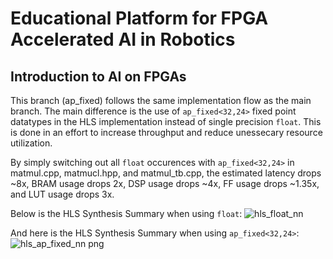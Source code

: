 Educational Platform for FPGA Accelerated AI in Robotics
============================================================================

Introduction to AI on FPGAs
----------------------------------------------------------------------------

This branch (ap_fixed) follows the same implementation flow as the main branch. The main difference is the use of ```ap_fixed<32,24>``` fixed point datatypes in the HLS implementation instead of single precision ```float```. This is done in an effort to increase throughput and reduce unessecary resource utilization. 

By simply switching out all ```float``` occurences with ```ap_fixed<32,24>``` in matmul.cpp, matmucl.hpp, and matmul_tb.cpp, the estimated latency drops ~8x, BRAM usage drops 2x, DSP usage drops ~4x, FF usage drops ~1.35x, and LUT usage drops 3x.

Below is the HLS Synthesis Summary when using ```float```:
![hls_float_nn](https://user-images.githubusercontent.com/76950970/148224660-2dd4cddc-b9dc-445d-ba16-48690c73f3da.png)

And here is the HLS Synthesis Summary when using ```ap_fixed<32,24>```:
![hls_ap_fixed_nn png](https://user-images.githubusercontent.com/76950970/148224677-eafeb439-b870-4086-9d06-3dcfeeeea0ac.png)
